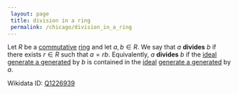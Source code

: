 ```yaml
---
 layout: page
 title: division in a ring
 permalink: /chicago/division_in_a_ring
---
```


Let $R$ be a [commutative](https://mathgloss.github.io/MathGloss/commutative) [ring](https://mathgloss.github.io/MathGloss/ring) and let $a,b \in R$. We say that $a$ **divides** $b$ if there exists $r\in R$ such that $a = rb$. Equivalently, $a$ **divides** $b$ if the [ideal](https://mathgloss.github.io/MathGloss/ring_ideal) [generate a generated](https://mathgloss.github.io/MathGloss/generate_a_###########generated) by $b$ is contained in the [ideal](https://mathgloss.github.io/MathGloss/###########ideal) [generate a generated](https://mathgloss.github.io/MathGloss/generate_a_###########generated) by $a$.

Wikidata ID: [Q1226939](https://www.wikidata.org/wiki/Q1226939)